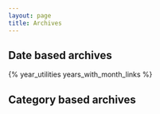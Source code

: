 ```yaml
---
layout: page
title: Archives
---
```


<h2>Date based archives</h2>
{% year_utilities years_with_month_links %}

<h2>Category based archives</h2>
